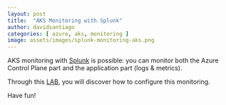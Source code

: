 ```yaml
---
layout: post
title:  "AKS Monitoring with Splunk"
author: davidsantiago
categories: [ azure, aks, monitoring ]
image: assets/images/splunk-monitoring-aks.png
---
```


AKS monitoring with [Splunk](https://www.splunk.com/) is possible: you can monitor both the Azure Control Plane part and the application part (logs & metrics).

Through this [LAB](https://github.com/dawlysd/aks-monitoring-splunk), you will discover how to configure this monitoring.

Have fun!

